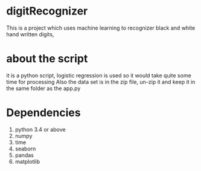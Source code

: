 # digitRecognizer
This is a project which uses machine learning to recognizer black and white hand written digits,
# about the script
it is a python script, logistic regression is used so it would take quite some time for processing
Also the data set is in the zip file, un-zip it and keep it in the same folder as the app.py

# Dependencies 
1. python 3.4 or above
2. numpy
3. time 
4. seaborn
5. pandas
6. matplotlib
